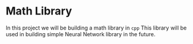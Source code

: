 # Math Library

In this project we will be building a math library in `cpp`
This library will be used in building simple Neural Network library in the future.


